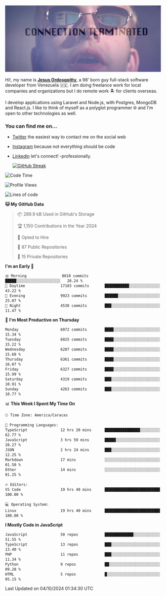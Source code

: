![hackers movie reference](./disconnected.jpg)

Hi!, my name is [**Jesus Ordosgoitty**](https://jodaz.dev), a 98' born guy full-stack software developer from Venezuela 🇻🇪. I am doing freelance work for local companies and organizations but I do remote work 🏝️ for clients overseas. 

I develop applications using Laravel and Node.js, with Postgres, MongoDB and React.js. I like to think of myself as a polyglot programmer 🌐 and I'm open to other technologies as well.

### You can find me on...

- [Twitter](https://twitter.com/jodaz_) the easiest way to contact me on the social web
- [Instagram](https://instagram.com/jodaz_) because not everything should be code
- [Linkedin](https://linkedin.com/in/jodaz) let's connect! -professionally.


    [![GitHub Streak](https://streak-stats.demolab.com?user=jodaz&theme=tokyonight)](https://git.io/streak-stats)

<!--START_SECTION:waka-->
![Code Time](http://img.shields.io/badge/Code%20Time-7%2C359%20hrs%2059%20mins-blue)

![Profile Views](http://img.shields.io/badge/Profile%20Views-0-blue)

![Lines of code](https://img.shields.io/badge/From%20Hello%20World%20I%27ve%20Written-82.6%20million%20lines%20of%20code-blue)

**🐱 My GitHub Data** 

> 📦 289.9 kB Used in GitHub's Storage 
 > 
> 🏆 1,150 Contributions in the Year 2024
 > 
> 💼 Opted to Hire
 > 
> 📜 87 Public Repositories 
 > 
> 🔑 15 Private Repositories 
 > 
**I'm an Early 🐤** 

```text
🌞 Morning                8010 commits        █████░░░░░░░░░░░░░░░░░░░░   20.24 % 
🌆 Daytime                17103 commits       ███████████░░░░░░░░░░░░░░   43.22 % 
🌃 Evening                9923 commits        ██████░░░░░░░░░░░░░░░░░░░   25.07 % 
🌙 Night                  4538 commits        ███░░░░░░░░░░░░░░░░░░░░░░   11.47 % 
```
📅 **I'm Most Productive on Thursday** 

```text
Monday                   6072 commits        ████░░░░░░░░░░░░░░░░░░░░░   15.34 % 
Tuesday                  6025 commits        ████░░░░░░░░░░░░░░░░░░░░░   15.22 % 
Wednesday                6207 commits        ████░░░░░░░░░░░░░░░░░░░░░   15.68 % 
Thursday                 6361 commits        ████░░░░░░░░░░░░░░░░░░░░░   16.07 % 
Friday                   6327 commits        ████░░░░░░░░░░░░░░░░░░░░░   15.99 % 
Saturday                 4319 commits        ███░░░░░░░░░░░░░░░░░░░░░░   10.91 % 
Sunday                   4263 commits        ███░░░░░░░░░░░░░░░░░░░░░░   10.77 % 
```


📊 **This Week I Spent My Time On** 

```text
🕑︎ Time Zone: America/Caracas

💬 Programming Languages: 
TypeScript               12 hrs 20 mins      ████████████████░░░░░░░░░   62.77 % 
JavaScript               3 hrs 59 mins       █████░░░░░░░░░░░░░░░░░░░░   20.27 % 
JSON                     2 hrs 24 mins       ███░░░░░░░░░░░░░░░░░░░░░░   12.25 % 
Markdown                 17 mins             ░░░░░░░░░░░░░░░░░░░░░░░░░   01.50 % 
Other                    14 mins             ░░░░░░░░░░░░░░░░░░░░░░░░░   01.25 % 

🔥 Editors: 
VS Code                  19 hrs 40 mins      █████████████████████████   100.00 % 

💻 Operating System: 
Linux                    19 hrs 40 mins      █████████████████████████   100.00 % 
```

**I Mostly Code in JavaScript** 

```text
JavaScript               50 repos            █████████████░░░░░░░░░░░░   51.55 % 
TypeScript               13 repos            ███░░░░░░░░░░░░░░░░░░░░░░   13.40 % 
PHP                      11 repos            ███░░░░░░░░░░░░░░░░░░░░░░   11.34 % 
Python                   9 repos             ██░░░░░░░░░░░░░░░░░░░░░░░   09.28 % 
HTML                     5 repos             █░░░░░░░░░░░░░░░░░░░░░░░░   05.15 % 
```




 Last Updated on 04/10/2024 01:34:30 UTC
<!--END_SECTION:waka-->
